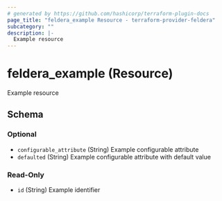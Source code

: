 ```yaml
---
# generated by https://github.com/hashicorp/terraform-plugin-docs
page_title: "feldera_example Resource - terraform-provider-feldera"
subcategory: ""
description: |-
  Example resource
---
```


# feldera_example (Resource)

Example resource



<!-- schema generated by tfplugindocs -->
## Schema

### Optional

- `configurable_attribute` (String) Example configurable attribute
- `defaulted` (String) Example configurable attribute with default value

### Read-Only

- `id` (String) Example identifier
